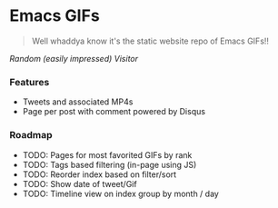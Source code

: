 # Emacs GIFs

> Well whaddya know it's the static website repo of Emacs GIFs!!

_Random (easily impressed) Visitor_

### Features

- Tweets and associated MP4s
- Page per post with comment powered by Disqus

### Roadmap

- TODO: Pages for most favorited GIFs by rank
- TODO: Tags based filtering (in-page using JS)
- TODO: Reorder index based on filter/sort
- TODO: Show date of tweet/Gif 
- TODO: Timeline view on index group by month / day 
